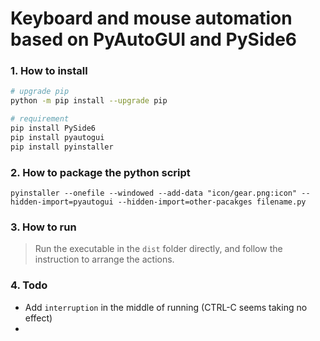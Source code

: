 # Keyboard and mouse automation based on PyAutoGUI and PySide6

### 1. How to install
```bash
# upgrade pip
python -m pip install --upgrade pip

# requirement
pip install PySide6
pip install pyautogui
pip install pyinstaller
```

### 2. How to package the python script
```
pyinstaller --onefile --windowed --add-data "icon/gear.png:icon" --hidden-import=pyautogui --hidden-import=other-pacakges filename.py
```

### 3. How to run
> Run the executable in the `dist` folder directly, and follow the instruction to arrange the actions. 

### 4. Todo
- Add `interruption` in the middle of running (CTRL-C seems taking no effect)
- 
